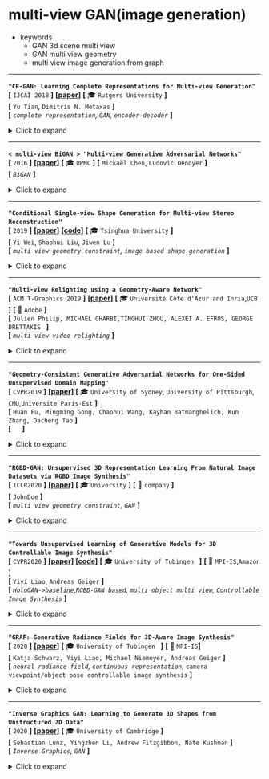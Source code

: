 

# multi-view GAN(image generation)

- keywords
  - GAN 3d scene multi view
  - GAN multi view geometry
  - multi view image generation from graph

---

**`"CR-GAN: Learning Complete Representations for Multi-view Generation"`**  
**[** `IJCAI 2018` **]** **[[paper]](https://www.ijcai.org/Proceedings/2018/0131.pdf)** **[** :mortar_board: `Rutgers University` **]**  
**[**  `Yu Tian`,  `Dimitris N. Metaxas` **]**  
**[** _`complete representation`, `GAN`, `encoder-decoder`_  **]**  

<details>
  <summary>Click to expand</summary>

- **主要贡献**
  
  - 第一个调查GAN模型的"complete representations"
  - 用CR-GAN来学习完整的表达，使用一种两通路的模式(`reconstruction path` + `generation path`)
  - CR-GAN可以利用`unlabeled data`来`self supervision`，使得生成的质量更好
  - 即使对于**unseen**的dataset，对于**wild conditions**，CR-GAN可以产生高质量的**multi view**图片
  
- **之前的GAN-based方法**：encoder-decoder+discriminator
  
  
  - |                  ![img](media/56666611.png)                  |
    | :----------------------------------------------------------: |
    | 相比于之前的GAN-based方法，多了一条`generation path`，试图补全z space |
    
  - encoder把图片map到一个latent space，然后操作embedding，然后decoder生成新视角
  
  - [CVPR 2017] [[paper]](https://openaccess.thecvf.com/content_cvpr_2017/papers/Tran_Disentangled_Representation_Learning_CVPR_2017_paper.pdf) <DR-GAN> Disentangled Representation Learning GAN for Pose-Invariant Face Recognition
  
  - [2017]  Multi-view image generation from a single-view. 
  
  - **_之前的GAN-based方法的问题_**：
  
  
    - 学到的都是“不完整”的表征，对于"unseen"data\无边界的data的泛化性很差
    - ==**思考**==：encoder网络学到的大概率就是不完整的表征；这也是为什么用auto-decoder而不是encoder-decoder
  
- **proposal**
  - 除了`reconstruction path`外，引入另一条`generation path`来 从随机采样的sample 创建view-specific images
  - 两条path **共享**同样的G参数：在生成通路学到的G 会引导reconstruction path中的E和D的学习，反过来也是一样
  - E is force to be G的逆向过程，使得学到的**representation可以span the entire Z space**  
  - 更重要的是，两通路的学习过程可以很容易地利用**有label、无label**的数据，对于自监督学习而言，从而大大丰富了Z space，对于自然的生成来说。
  
- **discriminators** 
  
  
  - ![img](media/57229841-1603684635887.png)
  - **==问题==** ：原来这些GAN-based方法中的discriminator都是干什么用的？单纯只是增加图像的细节程度？
  - DR-GAN中：discriminator有两个任务：① id 分类。discriminator输出一个分类输出。② pose分类。分类器输出。

</details>

---

**`< multi-view BiGAN > "Multi-view Generative Adversarial Networks"`**  
**[** `2016` **]** **[[paper]](https://arxiv.org/pdf/1611.02019.pdf)** **[** :mortar_board: `UPMC` **]** 
**[**  `Mickaël Chen`, `Ludovic Denoyer`  **]**  
**[** _`BiGAN`_ **]**  

<details>
  <summary>Click to expand</summary>
too old

- ![img](media/54910786.png)
  - 把BiGAN改造成适应conditional 概率；一个可以学到P(y\|x)，x可以是单张图片或者是多张view的集合
- ![img](media/55062754.png)
  - 创造了一个multi-view model，给予任意一组subset of views，评估可能的输出的分布
  - 如果说，一种自然的把BiGAN 延伸到适应multi view输入的方式 是 定义一个从a set of view到一个representation space的mapping function，那么，这种方法已经被证明会有不达到要求的表现
  - 因此，我们提出了一种约束模型的方式：基于一个想法：对任意一组subset of views添加一个view都应该降低输出分布的不确定性。给的view越多，方差越小。用KL散度来正则化

</details>

---

**`"Conditional Single-view Shape Generation for Multi-view Stereo Reconstruction"`**  
**[** `2019` **]** **[[paper]](https://arxiv.org/pdf/1904.06699.pdf)** **[[code]](https://github.com/weiyithu/OptimizeMVS)** **[** :mortar_board: `Tsinghua University` **]**  
**[**  `Yi Wei`, `Shaohui Liu`, `Jiwen Lu`  **]**  
**[** _`multi view geometry constraint`, `image based shape generation`_ **]**  

<details>
  <summary>Click to expand</summary>

- **task**: image based shape generation
- 把多张图片的重建问题 建模为 计算每个单张图片重建出的shape 空间的 交集

</details>

---

**`"Multi-view Relighting using a Geometry-Aware Network"`**  
**[** `ACM T-Graphics 2019` **]** **[[paper]](https://repo-sam.inria.fr/fungraph/deep-relighting/Multi-view-Relighting.pdf)** **[** :mortar_board: `Université Côte d'Azur and Inria`,`UCB` **]** **[** :office: `Adobe` **]**  
**[**  `Julien Philip, MICHAËL GHARBI,TINGHUI ZHOU, ALEXEI A. EFROS, GEORGE DRETTAKIS `  **]**  
**[** _`multi view video relighting`_ **]**  

<details>
  <summary>Click to expand</summary>

- **task**: multi-view video relighting
- ![img](media/54422638.png)
- ![img](media/54653900.png)

  - 首先从multi view的视频创建一个proxy geometry，然后考虑relighting

</details>

---

**`"Geometry-Consistent Generative Adversarial Networks for One-Sided Unsupervised Domain Mapping"`**  
**[** `CVPR2019` **]** **[[paper]](https://openaccess.thecvf.com/content_CVPR_2019/papers/Fu_Geometry-Consistent_Generative_Adversarial_Networks_for_One-Sided_Unsupervised_Domain_Mapping_CVPR_2019_paper.pdf)**  **[** :mortar_board: `University of Sydney`, `University of Pittsburgh`, `CMU`,`Universite Paris-Est` **]**   
**[**  `Huan Fu, Mingming Gong, Chaohui Wang, Kayhan Batmanghelich, Kun Zhang, Dacheng Tao`  **]**  
**[** _`  `_ **]**  

<details>
  <summary>Click to expand</summary>

- TODO

</details>

---

**`"RGBD-GAN: Unsupervised 3D Representation Learning From Natural Image Datasets via RGBD Image Synthesis"`**  
**[** `ICLR2020` **]** **[[paper]](https://arxiv.org/abs/1909.12573)**  **[** :mortar_board: `University` **]** **[** :office: `company` **]**  
**[**  `JohnDoe`  **]**  
**[** _`multi view geometry constraint`, `GAN`_ **]**  

<details>
  <summary>Click to expand</summary>

- **natural datasets**下，通过RGBD图像生成，进行**无监督**的**3D表征**学习
- **3.2.2 SELF-SUPERVISED RGBD CONSISTENCY LOSS**
  - ![img](media/65147862.png)

</details>

---

**`"Towards Unsupervised Learning of Generative Models for 3D Controllable Image Synthesis"`**  
**[** `CVPR2020` **]** **[[paper]](https://arxiv.org/pdf/1912.05237.pdf)** **[[code]](https://github.com/autonomousvision/controllable_image_synthesis)** **[** :mortar_board: `University of Tubingen ` **]** **[** :office: `MPI-IS`,`Amazon` **]**  
**[**  `Yiyi Liao`, `Andreas Geiger`  **]**  
**[** _`HoloGAN->baseline`,`RGBD-GAN based`, `multi object multi view`,  `Controllable Image Synthesis`_ **]**  

<details>
  <summary>Click to expand</summary>

| ![img](media/59007435.png)                                   |
| ------------------------------------------------------------ |
| 首先 从一个高斯采样的latent code 映射到一系列3D primitives（一些原初3D物体表征）<br> 再渲染物体 再渲染背景 |



- | Input   | unlabeled image                                              |
  | ------- | :----------------------------------------------------------- |
  | output  | multi view images                                            |
  | dataset | ![img](media/59114641.png) <br>**随机背景、随机物体、随机view point** <br>3D primitives: no label <br/> instance segmentation: no label <br/> pose annotations: no label |
  
- 训练这样的模型是有挑战的：


  - 比如有可能把2个物体理解为同一个primitive，甚至...；
  - 因此，使用多个loss来鼓励一个解耦、可解释的3D表征；同时从训练集分布中生成图片。

- **loss**


  - _**adversarial loss**_：标准的real/fake loss + condition


    - > condition on: 是完全的composite image还是background image
      >
      > 实验证明，这个condition有助于从背景中解耦物体  
    
    - 因此在训练时，收集两组数据集：带有物体的和没有物体的。

  - _**compactness loss**_ ：紧凑性loss


    - > To bias solutions towards compact representations and to encourage the 3D primitives to tightly encase the objects, we minimize the projected shape of each object.
      >
      > 为了让solutions 倾向于完整的表征，鼓励3D primitives能够紧贴合物体，我们最小化每个物体的投影shape
    
    - 惩罚每个物体`alpha map`的 `L1-范数`
    
    - > ![img](media/63491889.png)
      >
      > $$\tau=0.1$$ 是一个防止收缩到一个固定最小值以下的截短阈值， $$A_i$$ 依赖于模型参数和 latent code z（so 这个loss可以对模型参数有作用）

  -  **(==self supervised==) geometry consistency loss**


    - > 为了得到在不同的 `camera viewpoints` 和 `3D物体pose `中都**consistent**的solutions，遵循 _**[33]RGBD-GAN**_ 来鼓励生成模型来遵守多视几何约束。
    
    - >  比如，对于pose(外参)的改变应该改变物体的pose但是不应该alter它的颜色或者identity.
    
    - > 这样formulate这个约束：
      >
      > ![img](media/63872134.png)
      >
      > $$X_i'$$ $$D_i'$$ 是 latent code z的2D generator 输出
      >
      > $$\tilde{X}_i'$$ $$\tilde{D}_i'$$ 是 同一个latent code对每个primitive的pose加入随机噪声 并且 [**Warp**ing the result back to the original viewpoint] (即**重投影**回加噪声之前的viewpoint)  后的2D generator输出
    
    - 相当于是一个自监督的重投影误差loss

</details>

---

**`"GRAF: Generative Radiance Fields for 3D-Aware Image Synthesis"`**  
**[** `2020` **]** **[[paper]](https://arxiv.org/pdf/2007.02442.pdf)**  **[** :mortar_board: `University of Tubingen ` **]** **[** :office: `MPI-IS`**]**  
**[**  `Katja Schwarz, Yiyi Liao, Michael Niemeyer, Andreas Geiger`  **]**  
**[** _`neural radiance field`, `continuous representation`_, `camera viewpoint/object pose controllable image synthesis` **]**  

<details>
  <summary>Click to expand</summary>
| ![img](media/58379603.png) |
| -------------------------- |
| motivation                 |

- _**Motivation**_
  
  
  - > While 2D generative adversarial networks have enabled high-resolution image synthesis, they largely lack an understanding of the 3D world and the image formation process. 
    >
    > Thus, they do not provide precise control over camera viewpoint or object pose.
    >
    > **因为2D GAN缺少对3D世界的理解；缺少图像生成过程的理解，所以不能提供对于camera viewpoint和物体pose的精确控制**。
  
- 使用连续表征neural radiance filed
  
  
  - 从location x, view direction d映射到color c 和 体素密度$$\sigma$$
  
- 数据集使用unposed RGB images

</details>

---

**`"Inverse Graphics GAN: Learning to Generate 3D Shapes from Unstructured 2D Data"`**  
**[** `2020` **]** **[[paper]](https://arxiv.org/pdf/2002.12674.pdf)**  **[** :mortar_board: `University of Cambridge` **]**  
**[**  `Sebastian Lunz, Yingzhen Li, Andrew Fitzgibbon, Nate Kushman`  **]**  
**[** _`Inverse Graphics`, `GAN`_ **]**  

<details>
  <summary>Click to expand</summary>

- TODO

</details>